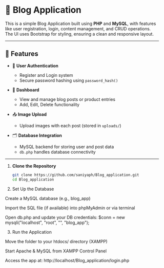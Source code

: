 # 📝 Blog Application

This is a simple Blog Application built using **PHP** and **MySQL**, with features like user registration, login, content management, and CRUD operations. The UI uses Bootstrap for styling, ensuring a clean and responsive layout.

---

## 🚀 Features

- 🔐 **User Authentication**
  - Register and Login system
  - Secure password hashing using `password_hash()`

- 📄 **Dashboard**
  - View and manage blog posts or product entries
  - Add, Edit, Delete functionality

- 📤 **Image Upload**
  - Upload images with each post (stored in `uploads/`)

- 🗂️ **Database Integration**
  - MySQL backend for storing user and post data
  - `db.php` handles database connectivity

---
1. **Clone the Repository**
   ```bash
   git clone https://github.com/saniyaph/Blog_application.git
   cd Blog_application

2. Set Up the Database

Create a MySQL database (e.g., blog_app)

Import the SQL file (if available) into phpMyAdmin or via terminal

Open db.php and update your DB credentials:
$conn = new mysqli("localhost", "root", "", "blog_app");

3. Run the Application    

Move the folder to your htdocs/ directory (XAMPP)

Start Apache & MySQL from XAMPP Control Panel

Access the app at:
http://localhost/Blog_application/login.php
